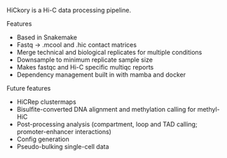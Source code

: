 HiCkory is a Hi-C data processing pipeline.

Features
- Based in Snakemake
- Fastq -> .mcool and .hic contact matrices
- Merge technical and biological replicates for multiple conditions
- Downsample to minimum replicate sample size
- Makes fastqc and Hi-C specific multiqc reports
- Dependency management built in with mamba and docker

Future features
- HiCRep clustermaps
- Bisulfite-converted DNA alignment and methylation calling for methyl-HiC
- Post-processing analysis (compartment, loop and TAD calling; promoter-enhancer interactions)
- Config generation
- Pseudo-bulking single-cell data
